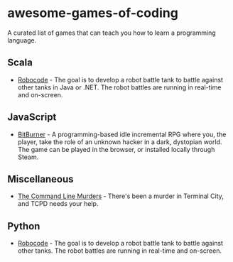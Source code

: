 # awesome-games-of-coding

A curated list of games that can teach you how to learn a programming language.

## Scala

- [Robocode](https://github.com/d6y/scala-robot-dev) - The goal is to develop a robot battle tank to battle against other tanks in Java or .NET. The robot battles are running in real-time and on-screen.

## JavaScript

- [BitBurner](https://github.com/bitburner-official/bitburner-src) - A programming-based idle incremental RPG where you, the player, take the role of an unknown hacker in a dark, dystopian world. The game can be played in the browser, or installed locally through Steam.

## Miscellaneous

- [The Command Line Murders](https://github.com/veltman/clmystery) - There's been a murder in Terminal City, and TCPD needs your help.

## Python

- [Robocode](https://github.com/turkishviking/Python-Robocode) - The goal is to develop a robot battle tank to battle against other tanks. The robot battles are running in real-time and on-screen.

